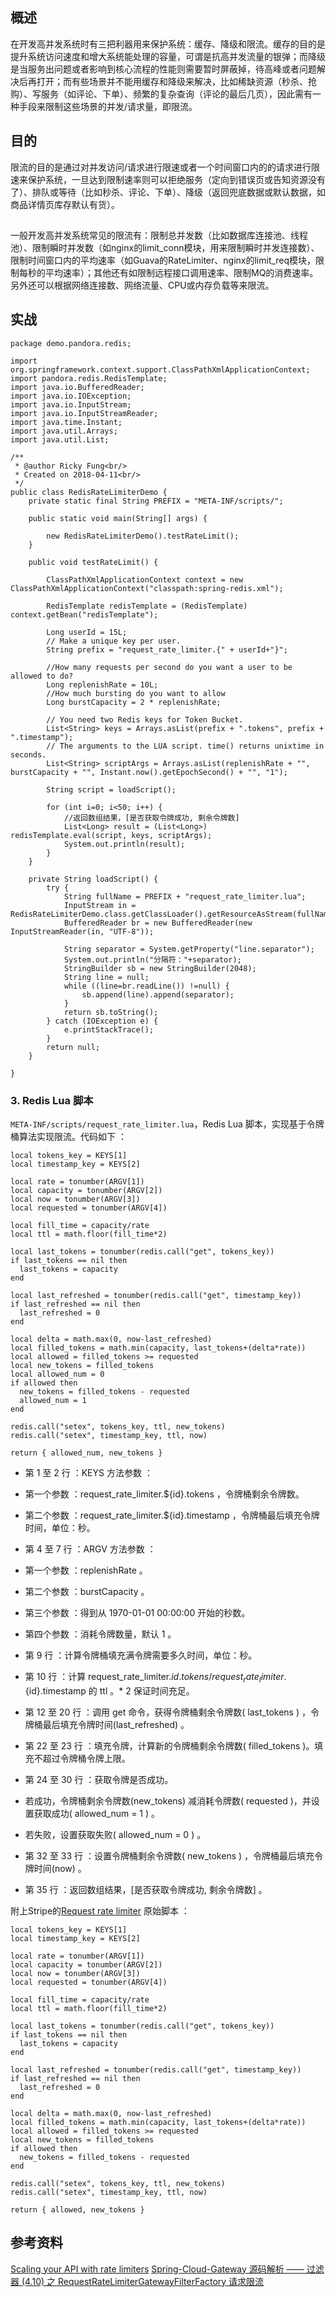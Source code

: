 ## 概述
在开发高并发系统时有三把利器用来保护系统：缓存、降级和限流。缓存的目的是提升系统访问速度和增大系统能处理的容量，可谓是抗高并发流量的银弹；而降级是当服务出问题或者影响到核心流程的性能则需要暂时屏蔽掉，待高峰或者问题解决后再打开；而有些场景并不能用缓存和降级来解决，比如稀缺资源（秒杀、抢购）、写服务（如评论、下单）、频繁的复杂查询（评论的最后几页），因此需有一种手段来限制这些场景的并发/请求量，即限流。

## 目的
限流的目的是通过对并发访问/请求进行限速或者一个时间窗口内的的请求进行限速来保护系统，一旦达到限制速率则可以拒绝服务（定向到错误页或告知资源没有了）、排队或等待（比如秒杀、评论、下单）、降级（返回兜底数据或默认数据，如商品详情页库存默认有货）。

## 
一般开发高并发系统常见的限流有：限制总并发数（比如数据库连接池、线程池）、限制瞬时并发数（如nginx的limit_conn模块，用来限制瞬时并发连接数）、限制时间窗口内的平均速率（如Guava的RateLimiter、nginx的limit_req模块，限制每秒的平均速率）；其他还有如限制远程接口调用速率、限制MQ的消费速率。另外还可以根据网络连接数、网络流量、CPU或内存负载等来限流。

## 实战
```
package demo.pandora.redis;

import org.springframework.context.support.ClassPathXmlApplicationContext;
import pandora.redis.RedisTemplate;
import java.io.BufferedReader;
import java.io.IOException;
import java.io.InputStream;
import java.io.InputStreamReader;
import java.time.Instant;
import java.util.Arrays;
import java.util.List;

/**
 * @author Ricky Fung<br/>
 * Created on 2018-04-11<br/>
 */
public class RedisRateLimiterDemo {
    private static final String PREFIX = "META-INF/scripts/";

    public static void main(String[] args) {

        new RedisRateLimiterDemo().testRateLimit();
    }

    public void testRateLimit() {

        ClassPathXmlApplicationContext context = new ClassPathXmlApplicationContext("classpath:spring-redis.xml");

        RedisTemplate redisTemplate = (RedisTemplate) context.getBean("redisTemplate");

        Long userId = 15L;
        // Make a unique key per user.
        String prefix = "request_rate_limiter.{" + userId+"}";

        //How many requests per second do you want a user to be allowed to do?
        Long replenishRate = 10L;
        //How much bursting do you want to allow
        Long burstCapacity = 2 * replenishRate;

        // You need two Redis keys for Token Bucket.
        List<String> keys = Arrays.asList(prefix + ".tokens", prefix + ".timestamp");
        // The arguments to the LUA script. time() returns unixtime in seconds.
        List<String> scriptArgs = Arrays.asList(replenishRate + "", burstCapacity + "", Instant.now().getEpochSecond() + "", "1");

        String script = loadScript();

        for (int i=0; i<50; i++) {
            //返回数组结果，[是否获取令牌成功, 剩余令牌数]
            List<Long> result = (List<Long>) redisTemplate.eval(script, keys, scriptArgs);
            System.out.println(result);
        }
    }

    private String loadScript() {
        try {
            String fullName = PREFIX + "request_rate_limiter.lua";
            InputStream in = RedisRateLimiterDemo.class.getClassLoader().getResourceAsStream(fullName);
            BufferedReader br = new BufferedReader(new InputStreamReader(in, "UTF-8"));

            String separator = System.getProperty("line.separator");
            System.out.println("分隔符："+separator);
            StringBuilder sb = new StringBuilder(2048);
            String line = null;
            while ((line=br.readLine()) !=null) {
                sb.append(line).append(separator);
            }
            return sb.toString();
        } catch (IOException e) {
            e.printStackTrace();
        }
        return null;
    }

}

```



### 3. Redis Lua 脚本
```META-INF/scripts/request_rate_limiter.lua```，Redis Lua 脚本，实现基于令牌桶算法实现限流。代码如下 ：
```
local tokens_key = KEYS[1]
local timestamp_key = KEYS[2]

local rate = tonumber(ARGV[1])
local capacity = tonumber(ARGV[2])
local now = tonumber(ARGV[3])
local requested = tonumber(ARGV[4])

local fill_time = capacity/rate
local ttl = math.floor(fill_time*2)

local last_tokens = tonumber(redis.call("get", tokens_key))
if last_tokens == nil then
  last_tokens = capacity
end

local last_refreshed = tonumber(redis.call("get", timestamp_key))
if last_refreshed == nil then
  last_refreshed = 0
end

local delta = math.max(0, now-last_refreshed)
local filled_tokens = math.min(capacity, last_tokens+(delta*rate))
local allowed = filled_tokens >= requested
local new_tokens = filled_tokens
local allowed_num = 0
if allowed then
  new_tokens = filled_tokens - requested
  allowed_num = 1
end

redis.call("setex", tokens_key, ttl, new_tokens)
redis.call("setex", timestamp_key, ttl, now)

return { allowed_num, new_tokens }
```

- 第 1 至 2 行 ：KEYS 方法参数 ：
 - 第一个参数 ：request_rate_limiter.${id}.tokens ，令牌桶剩余令牌数。
 - 第二个参数 ：request_rate_limiter.${id}.timestamp ，令牌桶最后填充令牌时间，单位：秒。
- 第 4 至 7 行 ：ARGV 方法参数 ：
 - 第一个参数 ：replenishRate 。
 - 第二个参数 ：burstCapacity 。
 - 第三个参数 ：得到从 1970-01-01 00:00:00 开始的秒数。
 - 第四个参数 ：消耗令牌数量，默认 1 。

- 第 9 行 ：计算令牌桶填充满令牌需要多久时间，单位：秒。
- 第 10 行 ：计算 request_rate_limiter.${id}.tokens / request_rate_limiter.${id}.timestamp 的 ttl 。* 2 保证时间充足。
- 第 12 至 20 行 ：调用 get 命令，获得令牌桶剩余令牌数( last_tokens ) ，令牌桶最后填充令牌时间(last_refreshed) 。
- 第 22 至 23 行 ：填充令牌，计算新的令牌桶剩余令牌数( filled_tokens )。填充不超过令牌桶令牌上限。
- 第 24 至 30 行 ：获取令牌是否成功。
 - 若成功，令牌桶剩余令牌数(new_tokens) 减消耗令牌数( requested )，并设置获取成功( allowed_num = 1 ) 。
 - 若失败，设置获取失败( allowed_num = 0 ) 。

- 第 32 至 33 行 ：设置令牌桶剩余令牌数( new_tokens ) ，令牌桶最后填充令牌时间(now) 。
- 第 35 行 ：返回数组结果，[是否获取令牌成功, 剩余令牌数] 。



附上Stripe的[Request rate limiter](https://gist.github.com/ptarjan/e38f45f2dfe601419ca3af937fff574d) 原始脚本 ：
```
local tokens_key = KEYS[1]
local timestamp_key = KEYS[2]

local rate = tonumber(ARGV[1])
local capacity = tonumber(ARGV[2])
local now = tonumber(ARGV[3])
local requested = tonumber(ARGV[4])

local fill_time = capacity/rate
local ttl = math.floor(fill_time*2)

local last_tokens = tonumber(redis.call("get", tokens_key))
if last_tokens == nil then
  last_tokens = capacity
end

local last_refreshed = tonumber(redis.call("get", timestamp_key))
if last_refreshed == nil then
  last_refreshed = 0
end

local delta = math.max(0, now-last_refreshed)
local filled_tokens = math.min(capacity, last_tokens+(delta*rate))
local allowed = filled_tokens >= requested
local new_tokens = filled_tokens
if allowed then
  new_tokens = filled_tokens - requested
end

redis.call("setex", tokens_key, ttl, new_tokens)
redis.call("setex", timestamp_key, ttl, now)

return { allowed, new_tokens }
```



## 参考资料
[Scaling your API with rate limiters](https://stripe.com/blog/rate-limiters)
[Spring-Cloud-Gateway 源码解析 —— 过滤器 (4.10) 之 RequestRateLimiterGatewayFilterFactory 请求限流](http://www.iocoder.cn/Spring-Cloud-Gateway/filter-request-rate-limiter/)
